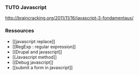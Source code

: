 ### TUTO Javascript

http://braincracking.org/2011/11/16/javascript-3-fondamentaux/

### Ressources
* [[javascript replace]]
* [[RegExp : regular expression]]
* [[Drupal and javascript]]
* [[Javascript method]]
* [[Debug javascript]]
* [[submit a form in javascript]]

